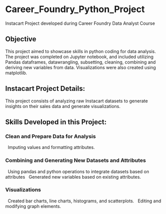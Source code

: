 # Career_Foundry_Python_Project
Instacart Project developed during Career Foundry Data Analyst Course

## Objective
This project aimed to showcase skills in python coding for data analysis. The project was completed on Jupyter notebook, 
and included utilizing Pandas dataframes, datawrangling, subsetting, cleaning, combining and deriving new variables from data. 
Visualizations were also created using matplotlib. 

## Instacart Project Details:
This project consists of analyzing raw Instacart datasets to generate insights on their sales data and generate visualizations. 

## Skills Developed in this Project:
### Clean and Prepare Data for Analysis
&nbsp;&nbsp;Imputing values and formatting attributes. 

### Combining and Generating New Datasets and Attributes
&nbsp;&nbsp;Using pandas and python operations to integrate datasets based on attributes
&nbsp;&nbsp;Generated new variables based on existing attributes. 

### Visualizations
&nbsp;&nbsp;Created bar charts, line charts, histograms, and scatterplots. 
&nbsp;&nbsp;Editing and modifying graph elements. 


